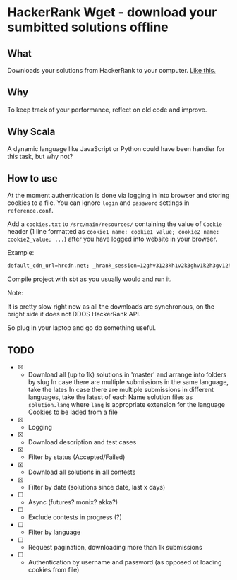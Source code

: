 # HackerRank Wget - download your sumbitted solutions offline

## What

Downloads your solutions from HackerRank to your computer. [Like this.](https://github.com/bitnot/hackerrank-solutions)

## Why 

To keep track of your performance, reflect on old code and improve.

## Why Scala

A dynamic language like JavaScript or Python could have been handier for this task, but why not?


## How to use

At the moment authentication is done via logging in into browser and storing cookies to a file.
You can ignore `login` and `password` settings in `reference.conf`.

Add a `cookies.txt` to `/src/main/resources/` containing the value of `Cookie` header 
(1 line formatted as `cookie1_name: cookie1_value; cookie2_name: cookie2_value; ...`) 
after you have logged into website in your browser.

Example:
```txt
default_cdn_url=hrcdn.net; _hrank_session=12ghv3123kh1v2k3ghv1k2h3gv12hg3v12gh3v1; cdn_url=hrcdn.net; cdn_set=true; __utma=74197771.123123.1523563402.1523563402.1523563402.1; __utmc=123123123; ...
```

Compile project with sbt as you usually would and run it.

Note:

It is pretty slow right now as all the downloads are synchronous, 
on the bright side it does not DDOS HackerRank API. 

So plug in your laptop and go do something useful.

## TODO

 - [x] - Download all (up to 1k) solutions in 'master' and arrange into folders by slug
	In case there are multiple submissions in the same language, take the lates
	In case there are multiple submissions in different languages, take the latest of each
	Name solution files as `solution.lang` where `lang` is appropriate extension for the language
	Cookies to be laded from a file
 - [x] - Logging
 - [x] - Download description and test cases
 - [x] - Filter by status (Accepted/Failed)
 - [x] - Download all solutions in all contests
 - [x] - Filter by date (solutions since date, last x days)
 - [ ] - Async (futures? monix? akka?)
 - [ ] - Exclude contests in progress (?)
 - [ ] - Filter by language
 - [ ] - Request pagination, downloading more than 1k submissions
 - [ ] - Authentication by username and password (as opposed ot loading cookies from file)
